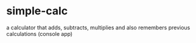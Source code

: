 # simple-calc
a calculator that adds, subtracts, multiplies and also remembers previous calculations (console app)
